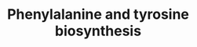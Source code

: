---
annotations:
- id: PW:0001370
  parent: classic metabolic pathway
  type: Pathway Ontology
  value: chorismate metabolic pathway
authors:
- M.Braymer
- MaintBot
- Ddigles
- Egonw
- DeSl
- Khanspers
- Eweitz
description: Based on http://pathway.yeastgenome.org/biocyc/
last-edited: 2021-05-25
organisms:
- Saccharomyces cerevisiae
redirect_from:
- /index.php/Pathway:WP120
- /instance/WP120
revision: null
schema-jsonld:
- '@context': https://schema.org/
  '@id': https://wikipathways.github.io/pathways/WP120.html
  '@type': Dataset
  creator:
    '@type': Organization
    name: WikiPathways
  description: Based on http://pathway.yeastgenome.org/biocyc/
  keywords:
  - 2-oxoglutarate
  - ARO7
  - ARO8
  - ARO9
  - CO2
  - H2O
  - L-glutamate
  - L-phenylalanine
  - L-tyrosine
  - NADP
  - NADPH
  - PHA2
  - TYR1
  - chorismate
  - keto-phenylpyruvate
  - p-hydroxyphenylpyruvate
  - prephenate
  license: CC0
  name: Phenylalanine and tyrosine biosynthesis
seo: CreativeWork
title: Phenylalanine and tyrosine biosynthesis
wpid: WP120
---